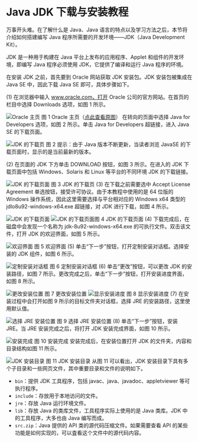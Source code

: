 # Java JDK 下载与安装教程

万事开头难。在了解什么是 Java、Java 语言的特点以及学习方法之后，本节将介绍如何搭建编写 Java 程序所需要的开发环境——JDK（Java Development Kit）。

JDK 是一种用于构建在 Java 平台上发布的应用程序、Applet 和组件的开发环境，即编写 Java 程序必须使用 JDK，它提供了编译和运行 Java 程序的环境。

在安装 JDK 之前，首先要到 Oracle 网站获取 JDK 安装包。JDK 安装包被集成在 Java SE 中，因此下载 Java SE 即可，具体步骤如下。

(1) 在浏览器中输入 www.oracle.com，打开 Oracle 公司的官方网站。在首页的栏目中选择 Downloads 选项，如图 1 所示。

![Oracle 主页
图 1 Oracle 主页（](http://c.biancheng.net/uploads/allimg/181109/3-1Q1091052325B.gif)[点此查看原图](http://c.biancheng.net/uploads/allimg/181109/3-1Q109105433127.gif)）
在转向的页面中选择 Java for Developers 选项，如图 2 所示。单击 Java for Developers 超链接，进入 Java SE 的下载页面。

![JDK 的下载页](img/a3d2bab7d411b6bc90893190c5117d07.jpg)
图 2
提示：由于 Java 版本不断更新，当读者浏览 JavaSE 的下载页面时，显示的是当前最新的版本。

(2) 在页面的 JDK 下方单击 DOWNLOAD 按钮，如图 3 所示。在进入的 JDK 下载页面中包括 Windows、Solaris 和 Linux 等平台的不同环境 JDK 的下载链接。

![JDK 的下载页面](img/5450695842de325f065c7535637a3012.jpg)
图 3 JDK 的下载页
(3) 在下载之前需要选中 Accept License Agreement 单选按钮，接受许可协议。由于本教程中使用的是 64 位版的 Windows 操作系统，因此这里需要选择与平台相对应的 Windows x64 类型的 jdlo8u92-windows-x64.exe 超链接，对 JDK 进行下载，如图 4 所示。

![JDK 的下载页面](img/1d53622bf38e6e3efa971a1820333a64.jpg)
![JDK 的下载页面](img/6926f517197ddf48e77a52247294489c.jpg)图 4 JDK 的下载页面
(4) 下载完成后，在磁盘中会发现一个名称为 jdk-8u92-windows-x64.exe 的可执行文件。双击该文件，打开 JDK 的欢迎界面，如图 5 所示。

![欢迎界面](img/04eb134bbc00ce7cdb08263a0ed577c8.jpg)
图 5 欢迎界面
(5) 单击“下一步”按钮，打开定制安装对话框。选择安装的 JDK 组件，如图 6 所示。

![定制安装对话框](img/96e620725c4540c7a30003f48847c301.jpg)
图 6 定制安装对话框
(6) 单击“更改”按钮，可以更改 JDK 的安装路径，如图 7 所示。更改完成之后，单击“下一步”按钮，打开安装进度界面，如图 8 所示。

![更改安装位置](img/fcf183bc1c49e8b70a6f32cb3fb0a3fa.jpg)
图 7 更改安装位置
![显示安装进度](img/9390df0d83a3102715047c3c0453dbc4.jpg)
图 8 显示安装进度
(7) 在安装过程中会打开如图 9 所示的目标文件夹对话框，选择 JRE 的安装路径，这里使用默认值。

![选择 JRE 安装位置](img/0728355c0f9c9d1be40732fff03919ad.jpg)
图 9 选择 JRE 安装位置
(8) 单击“下一步”按钮，安装 JRE。当 JRE 安装完成之后，将打开 JDK 安装完成界面，如图 10 所示。

![安装完成](img/f54b428550bf724b79dd8f23452b1315.jpg)
图 10 安装完成
安装完成后，在安装位置打开 JDK 的文件夹，内容和目录结构如图 11 所示。

![JDK 安装目录](img/8a7d8e3f11965d26004c33d7ab03bcbe.jpg)
图 11 JDK 安装目录
从图 11 可以看出，JDK 安装目录下具有多个子目录和一些网页文件，其中重要目录和文件的说明如下。

*   `bin`：提供 JDK 工具程序，包括 javac、java、javadoc、appletviewer 等可执行程序。
*   `include`：存放用于本地访问的文件。
*   `jre`：存放 Java 运行环境文件。
*   `lib`：存放 Java 的类库文件，工具程序实际上使用的是 Java 类库。JDK 中的工具程序，大多也由 Java 编写而成。
*   `src.zip`：Java 提供的 API 类的源代码压缩文件。如果需要查看 API 的某些功能是如何实现的，可以査看这个文件中的源代码内容。